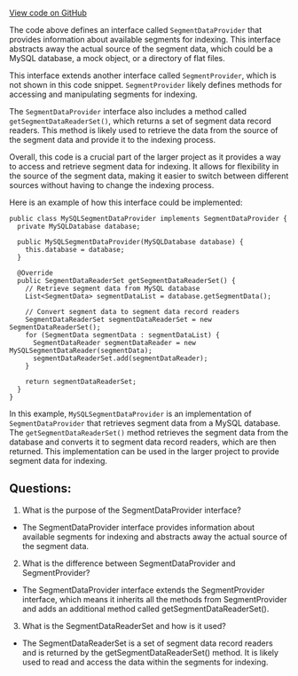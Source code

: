 [View code on GitHub](https://github.com/misbahsy/the-algorithm/src/java/com/twitter/search/earlybird/segment/SegmentDataProvider.java)

The code above defines an interface called `SegmentDataProvider` that provides information about available segments for indexing. This interface abstracts away the actual source of the segment data, which could be a MySQL database, a mock object, or a directory of flat files. 

This interface extends another interface called `SegmentProvider`, which is not shown in this code snippet. `SegmentProvider` likely defines methods for accessing and manipulating segments for indexing. 

The `SegmentDataProvider` interface also includes a method called `getSegmentDataReaderSet()`, which returns a set of segment data record readers. This method is likely used to retrieve the data from the source of the segment data and provide it to the indexing process. 

Overall, this code is a crucial part of the larger project as it provides a way to access and retrieve segment data for indexing. It allows for flexibility in the source of the segment data, making it easier to switch between different sources without having to change the indexing process. 

Here is an example of how this interface could be implemented:

```
public class MySQLSegmentDataProvider implements SegmentDataProvider {
  private MySQLDatabase database;

  public MySQLSegmentDataProvider(MySQLDatabase database) {
    this.database = database;
  }

  @Override
  public SegmentDataReaderSet getSegmentDataReaderSet() {
    // Retrieve segment data from MySQL database
    List<SegmentData> segmentDataList = database.getSegmentData();
    
    // Convert segment data to segment data record readers
    SegmentDataReaderSet segmentDataReaderSet = new SegmentDataReaderSet();
    for (SegmentData segmentData : segmentDataList) {
      SegmentDataReader segmentDataReader = new MySQLSegmentDataReader(segmentData);
      segmentDataReaderSet.add(segmentDataReader);
    }
    
    return segmentDataReaderSet;
  }
}
```

In this example, `MySQLSegmentDataProvider` is an implementation of `SegmentDataProvider` that retrieves segment data from a MySQL database. The `getSegmentDataReaderSet()` method retrieves the segment data from the database and converts it to segment data record readers, which are then returned. This implementation can be used in the larger project to provide segment data for indexing.
## Questions: 
 1. What is the purpose of the SegmentDataProvider interface?
- The SegmentDataProvider interface provides information about available segments for indexing and abstracts away the actual source of the segment data.

2. What is the difference between SegmentDataProvider and SegmentProvider?
- The SegmentDataProvider interface extends the SegmentProvider interface, which means it inherits all the methods from SegmentProvider and adds an additional method called getSegmentDataReaderSet().

3. What is the SegmentDataReaderSet and how is it used?
- The SegmentDataReaderSet is a set of segment data record readers and is returned by the getSegmentDataReaderSet() method. It is likely used to read and access the data within the segments for indexing.